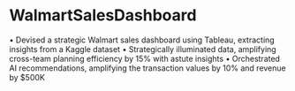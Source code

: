 # WalmartSalesDashboard

•	Devised a strategic Walmart sales dashboard using Tableau, extracting insights from a Kaggle dataset
•	Strategically illuminated data, amplifying cross-team planning efficiency by 15% with astute insights
•	Orchestrated AI recommendations, amplifying the transaction values by 10% and revenue by $500K

